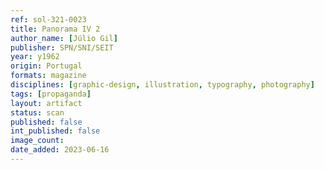 ```yaml
---
ref: sol-321-0023
title: Panorama IV 2
author_name: [Júlio Gil]
publisher: SPN/SNI/SEIT
year: y1962
origin: Portugal
formats: magazine
disciplines: [graphic-design, illustration, typography, photography]
tags: [propaganda]
layout: artifact
status: scan
published: false
int_published: false
image_count:
date_added: 2023-06-16
---
```

